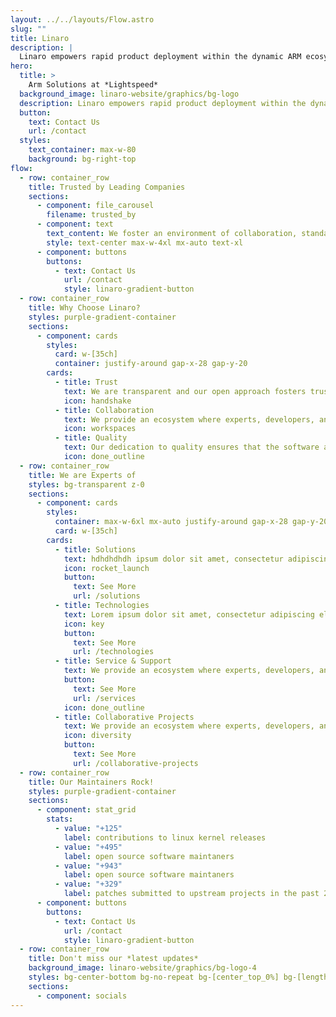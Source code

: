 ```yaml
---
layout: ../../layouts/Flow.astro
slug: ""
title: Linaro
description: |
  Linaro empowers rapid product deployment within the dynamic ARM ecosystem. Our cutting-edge solutions and collaborative platform facilitate the swift development, testing, and delivery of ARM-based innovations, enabling businesses to stay ahead in today's competitive technology landscape.
hero:
  title: >
    Arm Solutions at *Lightspeed*
  background_image: linaro-website/graphics/bg-logo
  description: Linaro empowers rapid product deployment within the dynamic ARM ecosystem. Our cutting-edge solutions and collaborative platform facilitate the swift development, testing, and delivery of ARM-based innovations, enabling businesses to stay ahead in today's competitive technology landscape.
  button:
    text: Contact Us
    url: /contact
  styles:
    text_container: max-w-80
    background: bg-right-top
flow:
  - row: container_row
    title: Trusted by Leading Companies
    sections:
      - component: file_carousel
        filename: trusted_by
      - component: text
        text_content: We foster an environment of collaboration, standardization, and optimization to accelerate the deployment of Arm-based products and technologies.
        style: text-center max-w-4xl mx-auto text-xl
      - component: buttons
        buttons:
          - text: Contact Us
            url: /contact
            style: linaro-gradient-button
  - row: container_row
    title: Why Choose Linaro?
    styles: purple-gradient-container
    sections:
      - component: cards
        styles:
          card: w-[35ch]
          container: justify-around gap-x-28 gap-y-20
        cards:
          - title: Trust
            text: We are transparent and our open approach fosters trust among partners, developers, and the community. We build trust ensuring the reliability and credibility of Arm-based solutions.
            icon: handshake
          - title: Collaboration
            text: We provide an ecosystem where experts, developers, and businesses collaborate seamlessly, pooling their knowledge and skills to drive innovation in the Arm ecosystem. We ensure that the collective intelligence of the Arm community can be harnessed to create exceptional, cutting-edge solutions.
            icon: workspaces
          - title: Quality
            text: Our dedication to quality ensures that the software and tools we deliver to the Arm ecosystem are reliable, efficient, and of the highest standard. Our commitment to quality contributes to the success and trustworthiness of Arm-based technologies.
            icon: done_outline
  - row: container_row
    title: We are Experts of
    styles: bg-transparent z-0
    sections:
      - component: cards
        styles:
          container: max-w-6xl mx-auto justify-around gap-x-28 gap-y-20
          card: w-[35ch]
        cards:
          - title: Solutions
            text: hdhdhdhdh ipsum dolor sit amet, consectetur adipiscing elit, sed do eiusmod tempor incididunt ut labore et dolore magna aliqua. Ut enim ad minim veniam, quis nostrud exercitation ullamco laboris
            icon: rocket_launch
            button:
              text: See More
              url: /solutions
          - title: Technologies
            text: Lorem ipsum dolor sit amet, consectetur adipiscing elit, sed do eiusmod tempor incididunt ut labore et dolore magna aliqua. Ut enim ad minim veniam, quis nostrud exercitation ullamco laboris
            icon: key
            button:
              text: See More
              url: /technologies
          - title: Service & Support
            text: We provide an ecosystem where experts, developers, and businesses collaborate seamlessly, pooling their knowledge and skills to drive innovation in the Arm ecosystem. We ensure that the collective intelligence of the Arm community can be harnessed to create exceptional, cutting-edge solutions.
            button:
              text: See More
              url: /services
            icon: done_outline
          - title: Collaborative Projects
            text: We provide an ecosystem where experts, developers, and businesses collaborate seamlessly, pooling their knowledge and skills to drive innovation in the Arm ecosystem. We ensure that the collective intelligence of the Arm community can be harnessed to create exceptional, cutting-edge solutions.
            icon: diversity
            button:
              text: See More
              url: /collaborative-projects
  - row: container_row
    title: Our Maintainers Rock!
    styles: purple-gradient-container
    sections:
      - component: stat_grid
        stats:
          - value: "+125"
            label: contributions to linux kernel releases
          - value: "+495"
            label: open source software maintaners
          - value: "+943"
            label: open source software maintaners
          - value: "+329"
            label: patches submitted to upstream projects in the past 2 years
      - component: buttons
        buttons:
          - text: Contact Us
            url: /contact
            style: linaro-gradient-button
  - row: container_row
    title: Don't miss our *latest updates*
    background_image: linaro-website/graphics/bg-logo-4
    styles: bg-center-bottom bg-no-repeat bg-[center_top_0%] bg-[length:200%] md:bg-[length:150%] lg:bg-[length:100%] xl:bg-[length:90%] pb-[8rem] mb-[-8rem]
    sections:
      - component: socials
---
```

